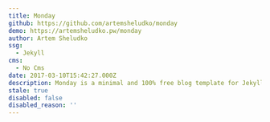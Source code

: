 ```yaml
---
title: Monday
github: https://github.com/artemsheludko/monday
demo: https://artemsheludko.pw/monday
author: Artem Sheludko
ssg:
  - Jekyll
cms:
  - No Cms
date: 2017-03-10T15:42:27.000Z
description: Monday is a minimal and 100% free blog template for Jekyll
stale: true
disabled: false
disabled_reason: ''
---
```

